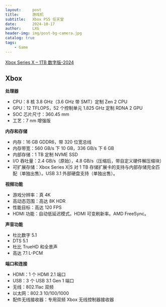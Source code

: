 ```yaml
---
layout:     post
title:      游戏机
subtitle:   Xbox PS5 任天堂
date:       2024-10-17
author:     LXG
header-img: img/post-bg-camera.jpg
catalog: true
tags:
    - Game
---
```


[Xbox Series X – 1TB 数字版-2024](https://www.microsoftstore.com.cn/xbox/xbox-series-x-1tb-digital-edition-white)

## Xbox

**处理器**

* CPU：8 核 3.8 GHz（3.6 GHz 带 SMT）定制 Zen 2 CPU
* GPU：12 TFLOPS，52 个控制单元 1.825 GHz 定制 RDNA 2 GPU
* SOC 芯片尺寸：360.45 mm
* 工艺：7 nm 增强版

**内存和存储**

* 内存：16 GB GDDR6，带 320 位宽总线
* 内存带宽：560 GB/s 下 10 GB，336 GB/s 下 6 GB
* 内部存储：1 TB 定制 NVME SSD
* I/O 吞吐量：2.4 GB/s（原始），4.8 GB/s（压缩后，带自定义硬件解压缩块）
* 可扩展存储：Xbox Series X|S 对 1 TB 存储扩展卡的支持与内部存储完全匹配（单独出售）。USB 3.1 外部硬盘支持（单独出售）。

**视频功能**

* 游戏分辨率：真 4K
* 高动态范围：高达 8K HDR
* 性能目标：高达 120 FPS
* HDMI 功能：自动低延迟模式。HDMI 可变刷新率。AMD FreeSync。

**声音功能**

* 杜比数字 5.1
* DTS 5.1
* 杜比 TrueHD 和全景声
* 高达 7.1 L-PCM

**端口和连接**

* HDMI：1 个 HDMI 2.1 端口
* USB：3 个 USB 3.1 Gen 1 端口
* 无线：802.11ac 双频
* 以太网：802.3 10/100/1000
* 配件无线接收器：专用双频 Xbox 无线控制器接收器












